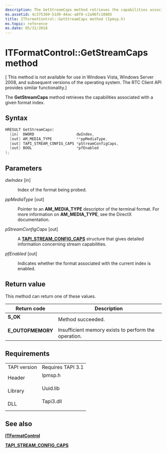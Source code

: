 ```yaml
---
description: The GetStreamCaps method retrieves the capabilities associated with a given format index.
ms.assetid: 4c375369-51d9-44ac-a8f0-c2a96fc10805
title: ITFormatControl::GetStreamCaps method (Ipmsp.h)
ms.topic: reference
ms.date: 05/31/2018
---
```


# ITFormatControl::GetStreamCaps method

\[ This method is not available for use in Windows Vista, Windows Server 2008, and subsequent versions of the operating system. The RTC Client API provides similar functionality.\]

The **GetStreamCaps** method retrieves the capabilities associated with a given format index.

## Syntax


```C++
HRESULT GetStreamCaps(
  [in]  DWORD                   dwIndex,
  [out] AM_MEDIA_TYPE           **ppMediaType,
  [out] TAPI_STREAM_CONFIG_CAPS *pStreamConfigCaps,
  [out] BOOL                    *pfEnabled
);
```



## Parameters

<dl> <dt>

*dwIndex* \[in\]
</dt> <dd>

Index of the format being probed.

</dd> <dt>

*ppMediaType* \[out\]
</dt> <dd>

Pointer to an **AM\_MEDIA\_TYPE** descriptor of the terminal format. For more information on **AM\_MEDIA\_TYPE**, see the DirectX documentation.

</dd> <dt>

*pStreamConfigCaps* \[out\]
</dt> <dd>

A [**TAPI\_STREAM\_CONFIG\_CAPS**](tapi-stream-config-caps.md) structure that gives detailed information concerning stream capabilities.

</dd> <dt>

*pfEnabled* \[out\]
</dt> <dd>

Indicates whether the format associated with the current index is enabled.

</dd> </dl>

## Return value

This method can return one of these values.



| Return code                                                                                   | Description                                                     |
|-----------------------------------------------------------------------------------------------|-----------------------------------------------------------------|
| <dl> <dt>**S\_OK**</dt> </dl>          | Method succeeded.<br/>                                    |
| <dl> <dt>**E\_OUTOFMEMORY**</dt> </dl> | Insufficient memory exists to perform the operation.<br/> |



 

## Requirements



|                         |                                                                                      |
|-------------------------|--------------------------------------------------------------------------------------|
| TAPI version<br/> | Requires TAPI 3.1<br/>                                                         |
| Header<br/>       | <dl> <dt>Ipmsp.h</dt> </dl>   |
| Library<br/>      | <dl> <dt>Uuid.lib</dt> </dl>  |
| DLL<br/>          | <dl> <dt>Tapi3.dll</dt> </dl> |



## See also

<dl> <dt>

[**ITFormatControl**](itformatcontrol.md)
</dt> <dt>

[**TAPI\_STREAM\_CONFIG\_CAPS**](tapi-stream-config-caps.md)
</dt> </dl>

 

 





